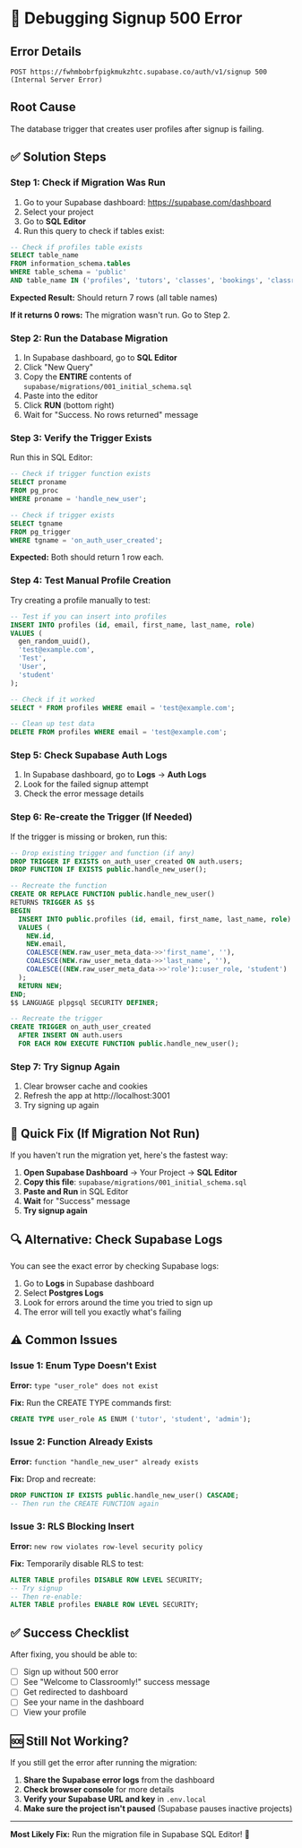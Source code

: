 # 🐛 Debugging Signup 500 Error

## Error Details
```
POST https://fwhmbobrfpigkmukzhtc.supabase.co/auth/v1/signup 500 (Internal Server Error)
```

## Root Cause
The database trigger that creates user profiles after signup is failing.

## ✅ Solution Steps

### Step 1: Check if Migration Was Run

1. Go to your Supabase dashboard: https://supabase.com/dashboard
2. Select your project
3. Go to **SQL Editor**
4. Run this query to check if tables exist:

```sql
-- Check if profiles table exists
SELECT table_name 
FROM information_schema.tables 
WHERE table_schema = 'public' 
AND table_name IN ('profiles', 'tutors', 'classes', 'bookings', 'classrooms', 'messages', 'materials');
```

**Expected Result:** Should return 7 rows (all table names)

**If it returns 0 rows:** The migration wasn't run. Go to Step 2.

### Step 2: Run the Database Migration

1. In Supabase dashboard, go to **SQL Editor**
2. Click "New Query"
3. Copy the **ENTIRE** contents of `supabase/migrations/001_initial_schema.sql`
4. Paste into the editor
5. Click **RUN** (bottom right)
6. Wait for "Success. No rows returned" message

### Step 3: Verify the Trigger Exists

Run this in SQL Editor:

```sql
-- Check if trigger function exists
SELECT proname 
FROM pg_proc 
WHERE proname = 'handle_new_user';

-- Check if trigger exists
SELECT tgname 
FROM pg_trigger 
WHERE tgname = 'on_auth_user_created';
```

**Expected:** Both should return 1 row each.

### Step 4: Test Manual Profile Creation

Try creating a profile manually to test:

```sql
-- Test if you can insert into profiles
INSERT INTO profiles (id, email, first_name, last_name, role)
VALUES (
  gen_random_uuid(),
  'test@example.com',
  'Test',
  'User',
  'student'
);

-- Check if it worked
SELECT * FROM profiles WHERE email = 'test@example.com';

-- Clean up test data
DELETE FROM profiles WHERE email = 'test@example.com';
```

### Step 5: Check Supabase Auth Logs

1. In Supabase dashboard, go to **Logs** → **Auth Logs**
2. Look for the failed signup attempt
3. Check the error message details

### Step 6: Re-create the Trigger (If Needed)

If the trigger is missing or broken, run this:

```sql
-- Drop existing trigger and function (if any)
DROP TRIGGER IF EXISTS on_auth_user_created ON auth.users;
DROP FUNCTION IF EXISTS public.handle_new_user();

-- Recreate the function
CREATE OR REPLACE FUNCTION public.handle_new_user()
RETURNS TRIGGER AS $$
BEGIN
  INSERT INTO public.profiles (id, email, first_name, last_name, role)
  VALUES (
    NEW.id,
    NEW.email,
    COALESCE(NEW.raw_user_meta_data->>'first_name', ''),
    COALESCE(NEW.raw_user_meta_data->>'last_name', ''),
    COALESCE((NEW.raw_user_meta_data->>'role')::user_role, 'student')
  );
  RETURN NEW;
END;
$$ LANGUAGE plpgsql SECURITY DEFINER;

-- Recreate the trigger
CREATE TRIGGER on_auth_user_created
  AFTER INSERT ON auth.users
  FOR EACH ROW EXECUTE FUNCTION public.handle_new_user();
```

### Step 7: Try Signup Again

1. Clear browser cache and cookies
2. Refresh the app at http://localhost:3001
3. Try signing up again

## 🎯 Quick Fix (If Migration Not Run)

If you haven't run the migration yet, here's the fastest way:

1. **Open Supabase Dashboard** → Your Project → **SQL Editor**
2. **Copy this file**: `supabase/migrations/001_initial_schema.sql`
3. **Paste and Run** in SQL Editor
4. **Wait** for "Success" message
5. **Try signup again**

## 🔍 Alternative: Check Supabase Logs

You can see the exact error by checking Supabase logs:

1. Go to **Logs** in Supabase dashboard
2. Select **Postgres Logs**
3. Look for errors around the time you tried to sign up
4. The error will tell you exactly what's failing

## ⚠️ Common Issues

### Issue 1: Enum Type Doesn't Exist
**Error:** `type "user_role" does not exist`

**Fix:** Run the CREATE TYPE commands first:
```sql
CREATE TYPE user_role AS ENUM ('tutor', 'student', 'admin');
```

### Issue 2: Function Already Exists
**Error:** `function "handle_new_user" already exists`

**Fix:** Drop and recreate:
```sql
DROP FUNCTION IF EXISTS public.handle_new_user() CASCADE;
-- Then run the CREATE FUNCTION again
```

### Issue 3: RLS Blocking Insert
**Error:** `new row violates row-level security policy`

**Fix:** Temporarily disable RLS to test:
```sql
ALTER TABLE profiles DISABLE ROW LEVEL SECURITY;
-- Try signup
-- Then re-enable:
ALTER TABLE profiles ENABLE ROW LEVEL SECURITY;
```

## ✅ Success Checklist

After fixing, you should be able to:
- [ ] Sign up without 500 error
- [ ] See "Welcome to Classroomly!" success message
- [ ] Get redirected to dashboard
- [ ] See your name in the dashboard
- [ ] View your profile

## 🆘 Still Not Working?

If you still get the error after running the migration:

1. **Share the Supabase error logs** from the dashboard
2. **Check browser console** for more details
3. **Verify your Supabase URL and key** in `.env.local`
4. **Make sure the project isn't paused** (Supabase pauses inactive projects)

---

**Most Likely Fix:** Run the migration file in Supabase SQL Editor! 🚀

